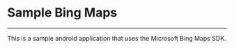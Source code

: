 <h1>Sample Bing Maps</h1>
<hr/>
This is a sample android application that uses the Microsoft Bing Maps SDK.